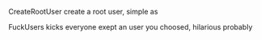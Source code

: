 CreateRootUser create a root user, simple as

FuckUsers kicks everyone exept an user you choosed, hilarious probably
